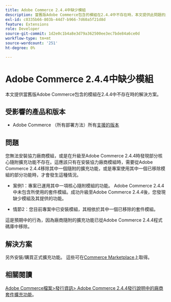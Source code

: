 ```yaml
---
title: Adobe Commerce 2.4.4中缺少模組
description: 當舊版Adobe Commerce包含的模組在2.4.4中不存在時，本文提供此問題的解決方案。
exl-id: c0335b66-803b-44d7-b966-7d60a5f21d8d
feature: Extensions
role: Developer
source-git-commit: 1d2e0c1b4a8e3d79a362500ee3ec7bde84a6ce0d
workflow-type: tm+mt
source-wordcount: '251'
ht-degree: 0%

---
```


# Adobe Commerce 2.4.4中缺少模組

本文提供當舊版Adobe Commerce包含的模組在2.4.4中不存在時的解決方案。

## 受影響的產品和版本

* Adobe Commerce （所有部署方法）所有[支援的版本](https://www.adobe.com/content/dam/cc/en/legal/terms/enterprise/pdfs/Adobe-Commerce-Software-Lifecycle-Policy.pdf)

## 問題

您無法安裝協力廠商模組，或是在升級至Adobe Commerce 2.4.4時發現部分核心隨附擴充功能不存在。這應該只有在安裝協力廠商模組時，需要從Adobe Commerce 2.4.4移除其中一個隨附的擴充功能，或是專案使用其中一個已移除模組的部分功能時，才會發生這種情況。

* 案例1：專案已運用其中一項核心隨附模組的功能。 Adobe Commerce 2.4.4中未包含所使用的套件模組。成功升級至Adobe Commerce 2.4.4後，您發現缺少模組及其提供的功能。

* 情節2：您目前專案中已安裝模組，其相依於其中一個已移除的套件模組。

這是預期中的行為，因為廠商隨附的擴充功能已從Adobe Commerce 2.4.4程式碼庫中移除。

## 解決方案

另外安裝/購買正式擴充功能。 這些可在[Commerce Marketplace](https://marketplace.magento.com/extensions.html)上取得。

## 相關閱讀

[Adobe Commerce檔案>發行資訊> Adobe Commerce 2.4.4發行說明中的廠商套件擴充功能](https://experienceleague.adobe.com/docs/commerce-operations/release/notes/adobe-commerce/2-4-4.html?#vendor-bundled-extensions)。
